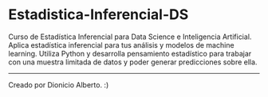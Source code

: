 # Estadistica-Inferencial-DS

Curso de Estadística Inferencial para Data Science e Inteligencia Artificial. Aplica estadística inferencial para tus análisis y modelos de machine learning. Utiliza Python y desarrolla pensamiento estadístico para trabajar con una muestra limitada de datos y poder generar predicciones sobre ella.

----

Creado por Dionicio Alberto.
:)
